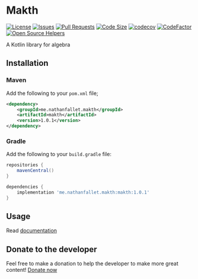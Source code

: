 # Makth

[![License](https://img.shields.io/github/license/GroupeMINASTE/Makth)](LICENSE)
[![Issues](https://img.shields.io/github/issues/GroupeMINASTE/Makth)]()
[![Pull Requests](https://img.shields.io/github/issues-pr/GroupeMINASTE/Makth)]()
[![Code Size](https://img.shields.io/github/languages/code-size/GroupeMINASTE/Makth)]()
[![codecov](https://codecov.io/github/GroupeMINASTE/Makth/branch/main/graph/badge.svg?token=F7K641TYFZ)](https://codecov.io/github/GroupeMINASTE/Makth)
[![CodeFactor](https://www.codefactor.io/repository/github/groupeminaste/makth/badge)](https://www.codefactor.io/repository/github/groupeminaste/makth)
[![Open Source Helpers](https://www.codetriage.com/groupeminaste/makth/badges/users.svg)](https://www.codetriage.com/groupeminaste/makth)

A Kotlin library for algebra

## Installation

### Maven

Add the following to your `pom.xml` file;

```xml
<dependency>
    <groupId>me.nathanfallet.makth</groupId>
    <artifactId>makth</artifactId>
    <version>1.0.1</version>
</dependency>
```

### Gradle

Add the following to your `build.gradle` file:

```groovy
repositories {
    mavenCentral()
}

dependencies {
    implementation 'me.nathanfallet.makth:makth:1.0.1'
}
```

## Usage

Read [documentation](docs/index.md)

## Donate to the developer

Feel free to make a donation to help the developer to make more great
content! [Donate now](https://paypal.me/paynathanfallet)
